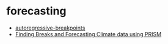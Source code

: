 # forecasting

- [autoregressive-breakpoints](../time_series/autoregressive-breakpoints.md)
- [Finding Breaks and Forecasting Climate data using PRISM](../time_series/prism_tipping_point_forecast.md)
